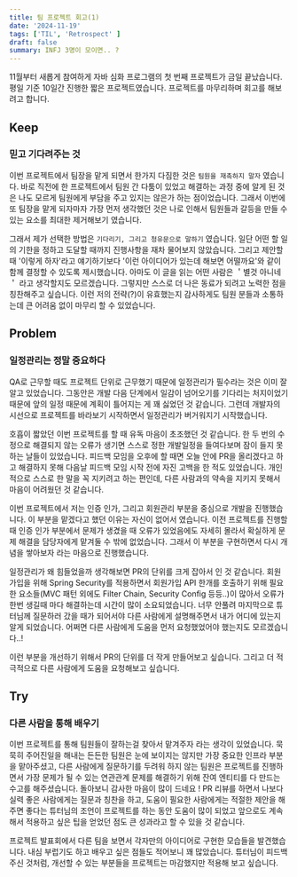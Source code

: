 ```yaml
---
title: 팀 프로젝트 회고(1)
date: '2024-11-19'
tags: ['TIL', 'Retrospect' ]
draft: false
summary: INFJ 3명이 모이면.. ?
---
```


11월부터 새롭게 참여하게 자바 심화 프로그램의 첫 번째 프로젝트가 금일 끝났습니다. 평일 기준 10일간 진행한 짧은 프로젝트였습니다.  프로젝트를 마무리하며 회고를 해보려고 합니다.

## Keep

### 믿고 기다려주는 것

이번 프로젝트에서 팀장을 맡게 되면서 한가지 다짐한 것은 `팀원을 재촉하지 말자` 였습니다. 바로 직전에 한 프로젝트에서 팀원 간 다툼이 있었고 해결하는 과정 중에 알게 된 것은 나도 모르게 팀원에게 부담을 주고 있지는 않은가 하는 점이었습니다. 그래서 이번에 또 팀장을 맡게 되자마자 가장 먼저 생각했던 것은 나로 인해서 팀원들과 갈등을 만들 수 있는 요소를 최대한 제거해보기 였습니다.

그래서 제가 선택한 방법은 `기다리기, 그리고 청유문으로 말하기` 였습니다. 일단 어떤 할 일의 기한을 정하고 도달할 때까지 진행사항을 재차 물어보지 않았습니다. 그리고 제안할 때 '이렇게 하자'라고 얘기하기보다 '이런 아이디어가 있는데 해보면 어떨까요'와 같이 함께 결정할 수 있도록 제시했습니다. 아마도 이 글을 읽는 어떤 사람은 ＇별것 아니네＇ 라고 생각할지도 모르겠습니다. 그렇지만 스스로 더 나은 동료가 되려고 노력한 점을 칭찬해주고 싶습니다. 이런 저의 전략(?)이 유효했는지 감사하게도 팀원 분들과 소통하는데 큰 어려움 없이 마무리 할 수 있었습니다.

## Problem

### 일정관리는 정말 중요하다

QA로 근무할 때도 프로젝트 단위로 근무했기 때문에 일정관리가 필수라는 것은 이미 잘 알고 있었습니다. 그동안은 개발 다음 단계에서 일감이 넘어오기를 기다리는 처지이었기 때문에 앞의 일정 때문에 계획이 틀어지는 게 꽤 싫었던 것 같습니다. 그런데 개발자의 시선으로 프로젝트를 바라보기 시작하면서 일정관리가 버거워지기 시작했습니다.

호흡이 짧았던 이번 프로젝트를 할 때 유독 마음이 초조했던 것 같습니다. 한 두 번의 수정으로 해결되지 않는 오류가 생기면 스스로 정한 개발일정을 들여다보며 잠이 들지 못하는 날들이 있었습니다. 피드백 모임을 오후에 할 때면 오늘 안에 PR을 올리겠다고 하고 해결하지 못해 다음날 피드백 모임 시작 전에 자진 고백을 한 적도 있었습니다. 개인적으로 스스로 한 말을 꼭 지키려고 하는 편인데, 다른 사람과의 약속을 지키지 못해서 마음이 어려웠던 것 같습니다.

이번 프로젝트에서 저는 인증 인가, 그리고 회원관리 부분을 중심으로 개발을 진행했습니다. 이 부분을 맡겠다고 했던 이유는 자신이 없어서 였습니다. 이전 프로젝트를 진행할때 인증 인가 부분에서 문제가 생겼을 때 오류가 있었음에도 자세히 몰라서 확실하게 문제 해결을 담당자에게 맡겨둘 수 밖에 없었습니다. 그래서 이 부분을 구현하면서 다시 개념을 쌓아보자 라는 마음으로 진행했습니다.

일정관리가 왜 힘들었을까 생각해보면 PR의 단위를 크게 잡아서 인 것 같습니다. 회원 가입을 위해 Spring Security를 적용하면서 회원가입 API 한개를 호출하기 위해 필요한 요소들(MVC 패턴 외에도 Filter Chain, Security Config 등등..)이 많아서 오류가 한번 생길때 마다 해결하는데 시간이 많이 소요되었습니다. 너무 안풀려 마지막으로 튜터님께 질문하러 갔을 때가 되어서야 다른 사람에게 설명해주면서 내가 어디에 있는지 알게 되었습니다. 어쩌면 다른 사람에게 도움을 먼저 요청했었어야 했는지도 모르겠습니다..!

이런 부분을 개선하기 위해서 PR의 단위를 더 작게 만들어보고 싶습니다. 그리고 더 적극적으로 다른 사람에게 도움을 요청해보고 싶습니다.

## Try

### 다른 사람을 통해 배우기

이번 프로젝트를 통해 팀원들이 잘하는걸 찾아서 맡겨주자 라는 생각이 있었습니다. 묵묵히 주어진일을 해내는 든든한 팀원은 눈에 보이지는 않지만 가장 중요한 인프라 부분을 맡아주셨고, 다른 사람에게 질문하기를 두려워 하지 않는 팀원은 프로젝트를 진행하면서 가장 문제가 될 수 있는 연관관계 문제를 해결하기 위해 잔여 엔티티를 다 만드는 수고를 해주셨습니다. 돌아보니 감사한 마음이 많이 드네요 ! PR 리뷰를 하면서 나보다 실력 좋은 사람에게는 질문과 칭찬을 하고, 도움이 필요한 사람에게는 적절한 제안을 해주면 좋다는 튜터님의 조언이 프로젝트를 하는 동안 도움이 많이 되었고 앞으로도 계속해서 적용하고 싶은 팁을 얻었던 점도 큰 성과라고 할 수 있을 것 같습니다.

프로젝트 발표회에서 다른 팀을 보면서 각자만의 아이디어로 구현한 모습들을 발견했습니다. 내심 부럽기도 하고 배우고 싶은 점들도 적어보니 꽤 많았습니다. 튜터님이 피드백 주신 것처럼, 개선할 수 있는 부분들을 프로젝트는 마감했지만 적용해 보고 싶습니다.
